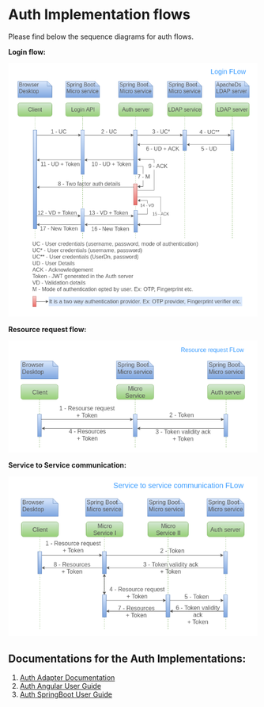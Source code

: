 # Auth Implementation flows

Please find below the sequence diagrams for auth flows.

**Login flow:**

![Login flow](_images/arch_diagrams/auth/login_flow.png)

**Resource request flow:**

![Resource request flow](_images/arch_diagrams/auth/resource_request_flow.png)

**Service to Service communication:**

![Service to Service communication](_images/arch_diagrams/auth/service-service-communication.png)

## Documentations for the Auth Implementations:

1. [Auth Adapter Documentation](https://github.com/mosip/mosip/wiki/Auth-Adapter)
2. [Auth Angular User Guide](https://github.com/mosip/mosip/wiki/Auth-Angular-User-Guide)
3. [Auth SpringBoot User Guide](https://github.com/mosip/mosip/wiki/Auth-SpringBoot-User-Guide)